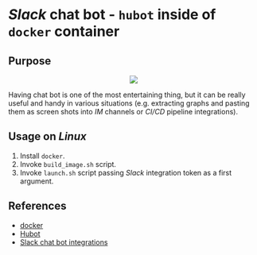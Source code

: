 # *Slack* chat bot - `hubot` inside of `docker` container

## Purpose

<p align="center">
   <img src="https://github.com/WhiteRookPL/devops-in-qa-workshop/raw/master/docker-in-qa-workshop/docs/diagram.png" />
</p>

Having chat bot is one of the most entertaining thing, but it can be really useful and handy in various situations (e.g. extracting graphs and pasting them as screen shots into *IM* channels or *CI/CD* pipeline integrations).

## Usage on *Linux* 

1. Install `docker`.
2. Invoke `build_image.sh` script.
3. Invoke `launch.sh` script passing *Slack* integration token as a first argument.

## References

- [docker](https://www.docker.com)
- [Hubot](https://hubot.github.com/docs)
- [Slack chat bot integrations](https://slackapi.github.io/hubot-slack)
